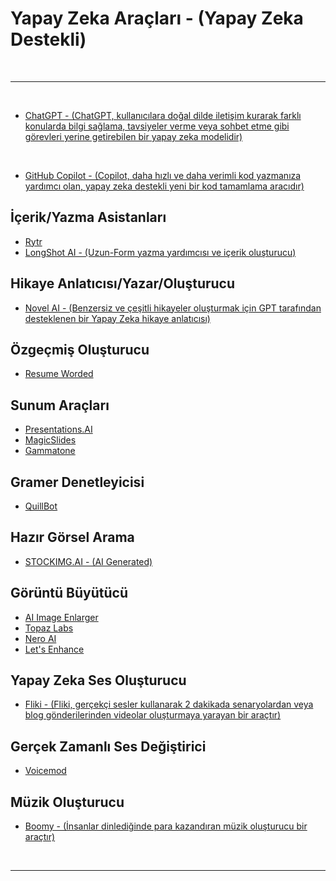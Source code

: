# Yapay Zeka Araçları - (Yapay Zeka Destekli)

<br>

---

<br>

- [ChatGPT - (ChatGPT, kullanıcılara doğal dilde iletişim kurarak farklı konularda bilgi sağlama, tavsiyeler verme veya sohbet etme gibi görevleri yerine getirebilen bir yapay zeka modelidir)](https://openai.com/blog/chatgpt)

<br>

- [GitHub Copilot - (Copilot, daha hızlı ve daha verimli kod yazmanıza yardımcı olan, yapay zeka destekli yeni bir kod tamamlama aracıdır)](https://github.com/features/copilot/)

## İçerik/Yazma Asistanları

- [Rytr](https://rytr.me/)
- [LongShot AI - (Uzun-Form yazma yardımcısı ve içerik oluşturucu)](https://longshot.ai/)

## Hikaye Anlatıcısı/Yazar/Oluşturucu

- [Novel AI - (Benzersiz ve çeşitli hikayeler oluşturmak için GPT tarafından desteklenen bir Yapay Zeka hikaye anlatıcısı)](https://novelai.net/)

## Özgeçmiş Oluşturucu

- [Resume Worded](https://resumeworded.com/)

## Sunum Araçları

- [Presentations.AI](https://www.presentations.ai/)
- [MagicSlides](https://www.magicslides.app/)
- [Gammatone](https://gamma.app/)

## Gramer Denetleyicisi

- [QuillBot](https://quillbot.com/)

## Hazır Görsel Arama

- [STOCKIMG.AI - (AI Generated)](https://stockimg.ai/)

## Görüntü Büyütücü

- [AI Image Enlarger](https://imglarger.com/)
- [Topaz Labs](https://www.topazlabs.com/)
- [Nero AI](https://ai.nero.com/)
- [Let's Enhance](https://letsenhance.io/)

## Yapay Zeka Ses Oluşturucu

- [Fliki - (Fliki, gerçekçi sesler kullanarak 2 dakikada senaryolardan veya blog gönderilerinden videolar oluşturmaya yarayan bir araçtır)](https://fliki.ai/)

## Gerçek Zamanlı Ses Değiştirici

- [Voicemod](https://www.voicemod.net/)

## Müzik Oluşturucu

- [Boomy - (İnsanlar dinlediğinde para kazandıran müzik oluşturucu bir araçtır)](https://boomy.com/)

<br>

---
